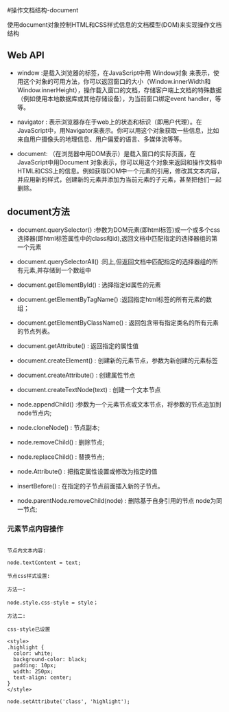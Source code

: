 #操作文档结构-document

使用document对象控制HTML和CSS样式信息的文档模型(DOM)来实现操作文档结构

## Web API

* window :是载入浏览器的标签，在JavaScript中用 Window对象 来表示，使用这个对象的可用方法，你可以返回窗口的大小（Window.innerWidth和Window.innerHeight），操作载入窗口的文档，存储客户端上文档的特殊数据（例如使用本地数据库或其他存储设备），为当前窗口绑定event handler，等等。

* navigator : 表示浏览器存在于web上的状态和标识（即用户代理）。在JavaScript中，用Navigator来表示。你可以用这个对象获取一些信息，比如来自用户摄像头的地理信息、用户偏爱的语言、多媒体流等等。

* document: （在浏览器中用DOM表示）是载入窗口的实际页面，在JavaScript中用Document 对象表示，你可以用这个对象来返回和操作文档中HTML和CSS上的信息。例如获取DOM中一个元素的引用，修改其文本内容，并应用新的样式，创建新的元素并添加为当前元素的子元素，甚至把他们一起删除。

## document方法

* document.querySelector() :参数为DOM元素(即html标签)或一个或多个css选择器(即html标签属性中的class和id),返回文档中匹配指定的选择器组的第一个元素

* document.querySelectorAll() :同上,但返回文档中匹配指定的选择器组的所有元素,并存储到一个数组中

* document.getElementById() : 选择指定id属性的元素

* document.getElementByTagName() :返回指定html标签的所有元素的数组；

* document.getElementByClassName() : 返回包含带有指定类名的所有元素的节点列表。

* document.getAttribute() : 返回指定的属性值

* document.createElement() : 创建新的元素节点，参数为新创建的元素标签

* document.createAttribute() : 创建属性节点

* document.createTextNode(text) : 创建一个文本节点

* node.appendChild() :参数为一个元素节点或文本节点，将参数的节点追加到node节点内;

* node.cloneNode() : 节点副本;

* node.removeChild() : 删除节点;

* node.replaceChild() : 替换节点;

* node.Attribute() : 把指定属性设置或修改为指定的值

* insertBefore() : 在指定的子节点前面插入新的子节点。

* node.parentNode.removeChild(node) : 删除基于自身引用的节点 node为同一节点;










### 元素节点内容操作

```

节点内文本内容:

node.textContent = text;

节点css样式设置:

方法一:

node.style.css-style = style；

方法二:

css-style已设置

<style>
.highlight {
  color: white;
  background-color: black;
  padding: 10px;
  width: 250px;
  text-align: center;
}
</style>

node.setAttribute('class', 'highlight');
        










```


 
